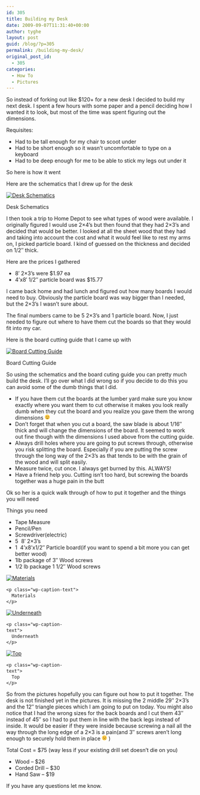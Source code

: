 ```yaml
---
id: 305
title: Building my Desk
date: 2009-09-07T11:31:40+00:00
author: tyghe
layout: post
guid: /blog/?p=305
permalink: /building-my-desk/
original_post_id:
  - 305
categories:
  - How To
  - Pictures
---
```

So instead of forking out like $120+ for a new desk I decided to build my next desk. I spent a few hours with some paper and a pencil deciding how I wanted it to look, but most of the time was spent figuring out the dimensions.

Requisites:

  * Had to be tall enough for my chair to scoot under
  * Had to be short enough so it wasn&#8217;t uncomfortable to type on a keyboard
  * Had to be deep enough for me to be able to stick my legs out under it

So here is how it went

Here are the schematics that I drew up for the desk

<div id="attachment_306" style="width: 238px" class="wp-caption aligncenter">
  <a href="/wp-content/uploads/2009/09/DeskSchematics.jpg"><img class="size-medium wp-image-306" title="DeskSchematics" src="/wp-content/uploads/2009/09/DeskSchematics-228x300.jpg" alt="Desk Schematics" width="228" height="300" /></a>
  
  <p class="wp-caption-text">
    Desk Schematics
  </p>
</div>

I then took a trip to Home Depot to see what types of wood were available. I originally figured I would use 2&#215;4&#8217;s but then found that they had 2&#215;3&#8217;s and decided that would be better. I looked at all the sheet wood that they had and taking into account the cost and what it would feel like to rest my arms on, I picked particle board. I kind of guessed on the thickness and decided on 1/2&#8243; thick.

Here are the prices I gathered

  * 8&#8242; 2&#215;3&#8217;s were $1.97 ea
  * 4&#8217;x8&#8242; 1/2&#8243; particle board was $15.77

I came back home and had lunch and figured out how many boards I would need to buy. Obviously the particle board was way bigger than I needed, but the 2&#215;3&#8217;s I wasn&#8217;t sure about.

The final numbers came to be 5 2&#215;3&#8217;s and 1 particle board. Now, I just needed to figure out where to have them cut the boards so that they would fit into my car.

Here is the board cutting guide that I came up with

<div id="attachment_309" style="width: 310px" class="wp-caption aligncenter">
  <a href="/wp-content/uploads/2009/09/BoardLengths.jpg"><img class="size-medium wp-image-309" title="CuttingGuide" src="/wp-content/uploads/2009/09/BoardLengths-300x279.jpg" alt="Board Cutting Guide" width="300" height="279" /></a>
  
  <p class="wp-caption-text">
    Board Cutting Guide
  </p>
</div>

So using the schematics and the board cuting guide you can pretty much build the desk. I&#8217;ll go over what I did wrong so if you decide to do this you can avoid some of the dumb things that I did.

  * If you have them cut the boards at the lumber yard make sure you know exactly where you want them to cut otherwise it makes you look really dumb when they cut the board and you realize you gave them the wrong dimensions <img src="/wp-includes/images/smilies/simple-smile.png" alt=":)" class="wp-smiley" style="height: 1em; max-height: 1em;" />
  * Don&#8217;t forget that when you cut a board, the saw blade is about 1/16&#8243; thick and will change the dimensions of the board. It seemed to work out fine though with the dimensions I used above from the cutting guide.
  * Always drill holes where you are going to put screws through, otherwise you risk splitting the board. Especially if you are putting the screw through the long way of the 2&#215;3&#8217;s as that tends to be with the grain of the wood and will split easily.
  * Measure twice, cut once. I always get burned by this. ALWAYS!
  * Have a friend help you. Cutting isn&#8217;t too hard, but screwing the boards together was a huge pain in the butt

Ok so her is a quick walk through of how to put it together and the things you will need

Things you need

  * Tape Measure
  * Pencil/Pen
  * Screwdriver(electric)
  * 5  8&#8242; 2&#215;3&#8217;s
  * 1  4&#8217;x8&#8217;x1/2&#8243; Particle board(if you want to spend a bit more you can get better wood)
  * 1lb package of 3&#8243; Wood screws
  * 1/2 lb package 1 1/2&#8243; Wood screws

<p style="text-align:left;">
  <div id="attachment_310" style="width: 310px" class="wp-caption aligncenter">
    <a href="/wp-content/uploads/2009/09/IMGP6556.jpg"><img class="size-medium wp-image-310" title="IMGP6556" src="/wp-content/uploads/2009/09/IMGP6556-300x122.jpg" alt="Materials" width="300" height="122" /></a>
    
    <p class="wp-caption-text">
      Materials
    </p>
  </div>
  
  <div id="attachment_311" style="width: 160px" class="wp-caption aligncenter">
    <a href="/wp-content/uploads/2009/09/IMGP6558.jpg"><img class="size-thumbnail wp-image-311 " title="IMGP6558" src="/wp-content/uploads/2009/09/IMGP6558-150x150.jpg" alt="Underneath" width="150" height="150" /></a>
    
    <p class="wp-caption-text">
      Underneath
    </p>
  </div>
  
  <div id="attachment_313" style="width: 160px" class="wp-caption aligncenter">
    <a href="/wp-content/uploads/2009/09/IMGP6561.jpg"><img class="size-thumbnail wp-image-313" title="IMGP6561" src="/wp-content/uploads/2009/09/IMGP6561-150x150.jpg" alt="Top" width="150" height="150" /></a>
    
    <p class="wp-caption-text">
      Top
    </p>
  </div>
  
  <p style="text-align:left;">
    So from the pictures hopefully you can figure out how to put it together. The desk is not finished yet in the pictures. It is missing the 2 middle 29&#8243; 2&#215;3&#8217;s and the 12&#8243; triangle pieces which I am going to put on today. You might also notice that I had the wrong sizes for the back boards and I cut them 43&#8243; instead of 45&#8243; so I had to put them in line with the back legs instead of inside. It would be easier if they were inside because screwing a nail all the way through the long edge of a 2&#215;3 is a pain(and 3&#8243; screws aren&#8217;t long enough to securely hold them in place <img src="/wp-includes/images/smilies/frownie.png" alt=":(" class="wp-smiley" style="height: 1em; max-height: 1em;" /> )
  </p>
  
  <p style="text-align:left;">
    Total Cost = $75 (way less if your existing drill set doesn&#8217;t die on you)
  </p>
  
  <ul>
    <li>
      Wood &#8211; $26
    </li>
    <li>
      Corded Drill &#8211; $30
    </li>
    <li>
      Hand Saw &#8211; $19
    </li>
  </ul>
  
  <p style="text-align:left;">
    If you have any questions let me know.
  </p>
